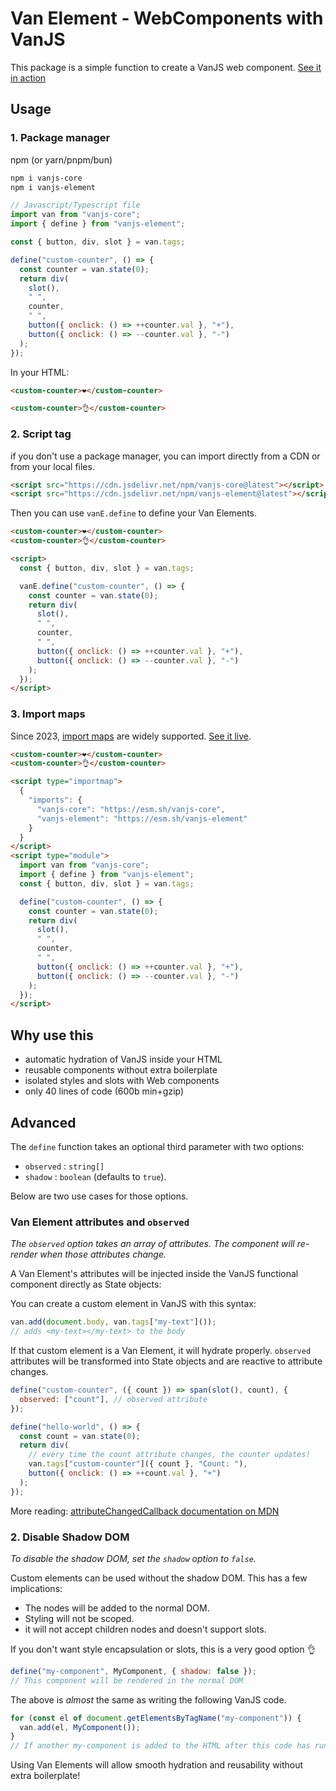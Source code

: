 # Van Element - WebComponents with VanJS

This package is a simple function to create a VanJS web component. [See it in action](https://codepen.io/atmos4/pen/ZEPEvvB)

## Usage

### 1. Package manager

npm (or yarn/pnpm/bun)

```bash
npm i vanjs-core
npm i vanjs-element
```

```javascript
// Javascript/Typescript file
import van from "vanjs-core";
import { define } from "vanjs-element";

const { button, div, slot } = van.tags;

define("custom-counter", () => {
  const counter = van.state(0);
  return div(
    slot(),
    " ",
    counter,
    " ",
    button({ onclick: () => ++counter.val }, "+"),
    button({ onclick: () => --counter.val }, "-")
  );
});
```

In your HTML:

```html
<custom-counter>❤️</custom-counter>

<custom-counter>👌</custom-counter>
```

### 2. Script tag

if you don't use a package manager, you can import directly from a CDN or from your local files.

```html
<script src="https://cdn.jsdelivr.net/npm/vanjs-core@latest"></script>
<script src="https://cdn.jsdelivr.net/npm/vanjs-element@latest"></script>
```

Then you can use `vanE.define` to define your Van Elements.

```html
<custom-counter>❤️</custom-counter>
<custom-counter>👌</custom-counter>

<script>
  const { button, div, slot } = van.tags;

  vanE.define("custom-counter", () => {
    const counter = van.state(0);
    return div(
      slot(),
      " ",
      counter,
      " ",
      button({ onclick: () => ++counter.val }, "+"),
      button({ onclick: () => --counter.val }, "-")
    );
  });
</script>
```

### 3. Import maps

Since 2023, [import maps](https://developer.mozilla.org/en-US/docs/Web/HTML/Element/script/type/importmap) are widely supported. [See it live](https://codepen.io/atmos4/pen/MWxWPgm).

```html
<custom-counter>❤️</custom-counter>
<custom-counter>👌</custom-counter>

<script type="importmap">
  {
    "imports": {
      "vanjs-core": "https://esm.sh/vanjs-core",
      "vanjs-element": "https://esm.sh/vanjs-element"
    }
  }
</script>
<script type="module">
  import van from "vanjs-core";
  import { define } from "vanjs-element";
  const { button, div, slot } = van.tags;

  define("custom-counter", () => {
    const counter = van.state(0);
    return div(
      slot(),
      " ",
      counter,
      " ",
      button({ onclick: () => ++counter.val }, "+"),
      button({ onclick: () => --counter.val }, "-")
    );
  });
</script>
```

## Why use this

- automatic hydration of VanJS inside your HTML
- reusable components without extra boilerplate
- isolated styles and slots with Web components
- only 40 lines of code (600b min+gzip)

## Advanced

The `define` function takes an optional third parameter with two options:

- `observed` : `string[]`
- `shadow` : `boolean` (defaults to `true`).

Below are two use cases for those options.

### Van Element attributes and `observed`

_The `observed` option takes an array of attributes. The component will re-render when those attributes change._

A Van Element's attributes will be injected inside the VanJS functional component directly as State objects:

You can create a custom element in VanJS with this syntax:

```javascript
van.add(document.body, van.tags["my-text"]());
// adds <my-text></my-text> to the body
```

If that custom element is a Van Element, it will hydrate properly. `observed` attributes will be transformed into State objects and are reactive to attribute changes.

```javascript
define("custom-counter", ({ count }) => span(slot(), count), {
  observed: ["count"], // observed attribute
});

define("hello-world", () => {
  const count = van.state(0);
  return div(
    // every time the count attribute changes, the counter updates!
    van.tags["custom-counter"]({ count }, "Count: "),
    button({ onclick: () => ++count.val }, "+")
  );
});
```

More reading: [attributeChangedCallback documentation on MDN](https://developer.mozilla.org/en-US/docs/Web/API/Web_components/Using_custom_elements#responding_to_attribute_changes)

### 2. Disable Shadow DOM

_To disable the shadow DOM, set the `shadow` option to `false`._

Custom elements can be used without the shadow DOM. This has a few implications:

- The nodes will be added to the normal DOM.
- Styling will not be scoped.
- it will not accept children nodes and doesn't support slots.

If you don't want style encapsulation or slots, this is a very good option 👌

```js
define("my-component", MyComponent, { shadow: false });
// This component will be rendered in the normal DOM
```

The above is _almost_ the same as writing the following VanJS code.

```javascript
for (const el of document.getElementsByTagName("my-component")) {
  van.add(el, MyComponent());
}
// If another my-component is added to the HTML after this code has run, it won't be hydrated
```

Using Van Elements will allow smooth hydration and reusability without extra boilerplate!
